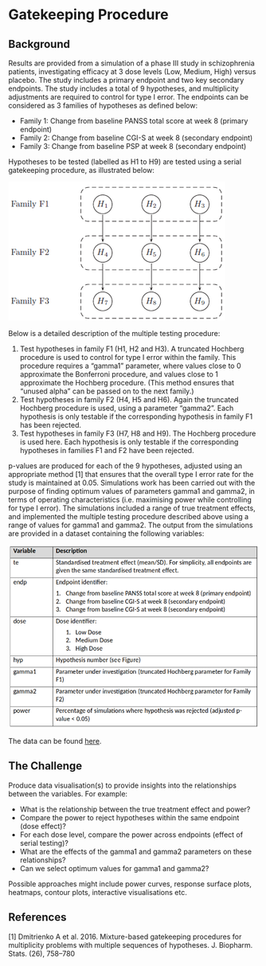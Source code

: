 # Gatekeeping Procedure

## Background

Results are provided from a simulation of a phase III study in schizophrenia patients, investigating efficacy at 3 dose levels (Low, Medium, High) versus placebo. The study includes a primary endpoint and two key secondary endpoints. The study includes a total of 9 hypotheses, and multiplicity adjustments are required to control for type I error.
The endpoints can be considered as 3 families of hypotheses as defined below:

- Family 1: Change from baseline PANSS total score at week 8 (primary endpoint)
- Family 2: Change from baseline CGI-S at week 8 (secondary endpoint)
- Family 3: Change from baseline PSP at week 8 (secondary endpoint)

Hypotheses to be tested (labelled as H1 to H9) are tested using a serial gatekeeping procedure, as illustrated below:

![](hypotheses.png)

Below is a detailed description of the multiple testing procedure:

  1. Test hypotheses in family F1 (H1, H2 and H3). A truncated Hochberg procedure is used to control for type I error within the family. This procedure requires a “gamma1” parameter, where values close to 0 approximate the Bonferroni procedure, and values close to 1 approximate the Hochberg procedure. (This method ensures that “unused alpha” can be passed on to the next family.) 
  2. Test hypotheses in family F2 (H4, H5 and H6). Again the truncated Hochberg procedure is used, using a parameter “gamma2”. Each hypothesis is only testable if the corresponding hypothesis in family F1 has been rejected.
  3. Test hypotheses in family F3 (H7, H8 and H9). The Hochberg procedure is used here. Each hypothesis is only testable if the corresponding hypotheses in families F1 and F2 have been rejected.

p-values are produced for each of the 9 hypotheses, adjusted using an appropriate method [1] that ensures that the overall type I error rate for the study is maintained at 0.05. 
Simulations work has been carried out with the purpose of finding optimum values of parameters gamma1 and gamma2, in terms of operating characteristics (i.e. maximising power while controlling for type I error). The simulations included a range of true treatment effects, and implemented the multiple testing procedure described above using a range of values for gamma1 and gamma2. The output from the simulations are provided in a dataset containing the following variables:

![](table.png)

The data can be found [here](WW_mult.csv).

## The Challenge

Produce data visualisation(s) to provide insights into the relationships between the variables. For example:

- What is the relationship between the true treatment effect and power?
- Compare the power to reject hypotheses within the same endpoint (dose effect)?
- For each dose level, compare the power across endpoints (effect of serial testing)?
- What are the effects of the gamma1 and gamma2 parameters on these relationships?
- Can we select optimum values for gamma1 and gamma2?

Possible approaches might include power curves, response surface plots, heatmaps, contour plots, interactive visualisations etc. 

## References

[1] Dmitrienko A et al. 2016. Mixture-based gatekeeping procedures for multiplicity problems with multiple sequences of hypotheses. J. Biopharm. Stats. (26), 758–780
